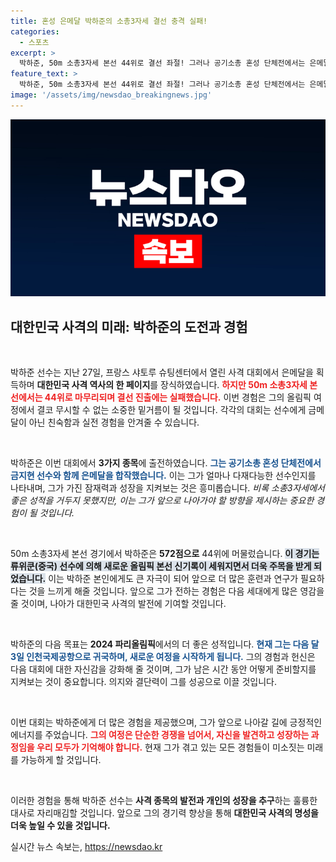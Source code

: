 ```yaml
---
title: 혼성 은메달 박하준의 소총3자세 결선 충격 실패!
categories:
  - 스포츠
excerpt: >
  박하준, 50m 소총3자세 본선 44위로 결선 좌절! 그러나 공기소총 혼성 단체전에서는 은메달의 기쁨을 누리며 정다운 경험을 쌓았다. 다음 올림픽 도전이 기대되는 그의 행보를 주목해보자!
feature_text: >
  박하준, 50m 소총3자세 본선 44위로 결선 좌절! 그러나 공기소총 혼성 단체전에서는 은메달의 기쁨을 누리며 정다운 경험을 쌓았다. 다음 올림픽 도전이 기대되는 그의 행보를 주목해보자!
image: '/assets/img/newsdao_breakingnews.jpg'
---
```


<p><img src="/assets/img/newsdao_breakingnews.jpg" alt="cryptoinkorea 속보" /></p>

<h2 data-ke-size="size26">대한민국 사격의 미래: 박하준의 도전과 경험</h2>

<p data-ke-size="size16">&nbsp;</p>

<p>박하준 선수는 지난 27일, 프랑스 샤토루 슈팅센터에서 열린 사격 대회에서 은메달을 획득하며 <strong>대한민국 사격 역사의 한 페이지</strong>를 장식하였습니다. <b><span style="color: #ee2323;">하지만 50m 소총3자세 본선에서는 44위로 마무리되며 결선 진출에는 실패했습니다.</span></b> 이번 경험은 그의 올림픽 여정에서 결코 무시할 수 없는 소중한 밑거름이 될 것입니다. 각각의 대회는 선수에게 금메달이 아닌 친숙함과 실전 경험을 안겨줄 수 있습니다. </p>

<p data-ke-size="size16">&nbsp;</p>

<p>박하준은 이번 대회에서 <strong>3가지 종목</strong>에 출전하였습니다. <b><span style="color: #1a5490;">그는 공기소총 혼성 단체전에서 금지현 선수와 함께 은메달을 합작했습니다.</span></b> 이는 그가 얼마나 다재다능한 선수인지를 나타내며, 그가 가진 잠재력과 성장을 지켜보는 것은 흥미롭습니다. <em>비록 소총3자세에서 좋은 성적을 거두지 못했지만, 이는 그가 앞으로 나아가야 할 방향을 제시하는 중요한 경험이 될 것입니다.</em> </p>

<p data-ke-size="size16">&nbsp;</p>

<p>50m 소총3자세 본선 경기에서 박하준은 <strong>572점으로</strong> 44위에 머물렀습니다. <b><span style="background-color: #21538527;">이 경기는 류위쿤(중국) 선수에 의해 새로운 올림픽 본선 신기록이 세워지면서 더욱 주목을 받게 되었습니다.</span></b> 이는 박하준 본인에게도 큰 자극이 되어 앞으로 더 많은 훈련과 연구가 필요하다는 것을 느끼게 해줄 것입니다. 앞으로 그가 전하는 경험은 다음 세대에게 많은 영감을 줄 것이며, 나아가 대한민국 사격의 발전에 기여할 것입니다.</p>

<p data-ke-size="size16">&nbsp;</p>

<p>박하준의 다음 목표는 <strong>2024 파리올림픽</strong>에서의 더 좋은 성적입니다. <b><span style="color: #1a5490;">현재 그는 다음 달 3일 인천국제공항으로 귀국하며, 새로운 여정을 시작하게 됩니다.</span></b> 그의 경험과 헌신은 다음 대회에 대한 자신감을 강화해 줄 것이며, 그가 남은 시간 동안 어떻게 준비할지를 지켜보는 것이 중요합니다. 의지와 결단력이 그를 성공으로 이끌 것입니다. </p>

<p data-ke-size="size16">&nbsp;</p>

<p>이번 대회는 박하준에게 더 많은 경험을 제공했으며, 그가 앞으로 나아갈 길에 긍정적인 에너지를 주었습니다. <b><span style="color: #ee2323;">그의 여정은 단순한 경쟁을 넘어서, 자신을 발견하고 성장하는 과정임을 우리 모두가 기억해야 합니다.</span></b> 현재 그가 겪고 있는 모든 경험들이 미소짓는 미래를 가능하게 할 것입니다. </p>

<p data-ke-size="size16">&nbsp;</p>

<p>이러한 경험을 통해 박하준 선수는 <strong>사격 종목의 발전과 개인의 성장을 추구</strong>하는 훌륭한 대사로 자리매김할 것입니다. 앞으로 그의 경기력 향상을 통해 <strong>대한민국 사격의 명성을 더욱 높일 수 있을 것입니다.</strong></p>
실시간 뉴스 속보는, <a href="https://newsdao.kr" rel="dofollow">https://newsdao.kr</a>


